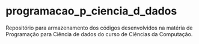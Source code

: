 # programacao_p_ciencia_d_dados
Repositório para armazenamento dos códigos desenvolvidos na matéria de Programação para Ciência de dados do curso de Ciências da Computação.
